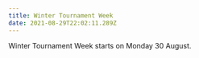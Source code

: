 ```yaml
---
title: Winter Tournament Week
date: 2021-08-29T22:02:11.289Z
---
```

Winter Tournament Week starts on Monday 30 August.

